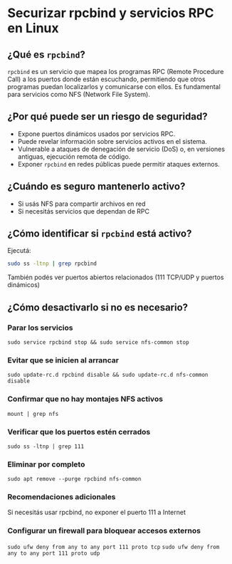 # Securizar rpcbind y servicios RPC en Linux

## ¿Qué es `rpcbind`?

`rpcbind` es un servicio que mapea los programas RPC (Remote Procedure Call) a los puertos donde están escuchando, permitiendo que otros programas puedan localizarlos y comunicarse con ellos. Es fundamental para servicios como NFS (Network File System).

## ¿Por qué puede ser un riesgo de seguridad?

- Expone puertos dinámicos usados por servicios RPC.
- Puede revelar información sobre servicios activos en el sistema.
- Vulnerable a ataques de denegación de servicio (DoS) o, en versiones antiguas, ejecución remota de código.
- Exponer `rpcbind` en redes públicas puede permitir ataques externos.

## ¿Cuándo es seguro mantenerlo activo?

- Si usás NFS para compartir archivos en red
- Si necesitás servicios que dependan de RPC

## ¿Cómo identificar si `rpcbind` está activo?

Ejecutá:

```bash
sudo ss -ltnp | grep rpcbind
```

También podés ver puertos abiertos relacionados (111 TCP/UDP y puertos dinámicos)

## ¿Cómo desactivarlo si no es necesario?

### Parar los servicios

`sudo service rpcbind stop && sudo service nfs-common stop`

### Evitar que se inicien al arrancar

`sudo update-rc.d rpcbind disable && sudo update-rc.d nfs-common disable`

### Confirmar que no hay montajes NFS activos

`mount | grep nfs`

### Verificar que los puertos estén cerrados

`sudo ss -ltnp | grep 111`

### Eliminar por completo

`sudo apt remove --purge rpcbind nfs-common`

### Recomendaciones adicionales

Si necesitás usar rpcbind, no exponer el puerto 111 a Internet

### Configurar un firewall para bloquear accesos externos

`sudo ufw deny from any to any port 111 proto tcp`
`sudo ufw deny from any to any port 111 proto udp`

